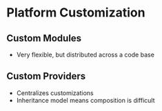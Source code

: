 # Platform Customization

## Custom Modules

- Very flexible, but distributed across a code base

## Custom Providers

- Centralizes customizations
- Inheritance model means composition is difficult
